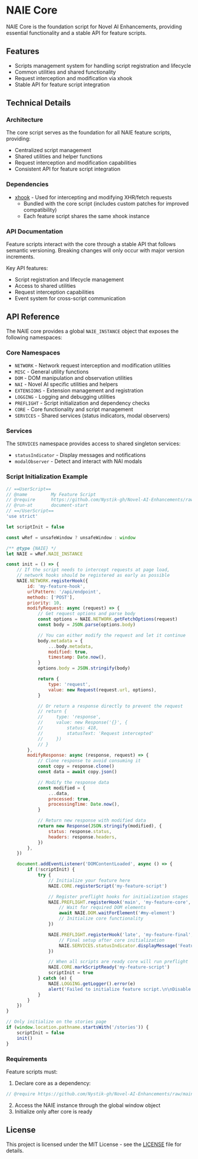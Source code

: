 # NAIE Core

NAIE Core is the foundation script for Novel AI Enhancements, providing essential functionality and a stable API for feature scripts.

## Features

-   Scripts management system for handling script registration and lifecycle
-   Common utilities and shared functionality
-   Request interception and modification via xhook
-   Stable API for feature script integration

## Technical Details

### Architecture

The core script serves as the foundation for all NAIE feature scripts, providing:

-   Centralized script management
-   Shared utilities and helper functions
-   Request interception and modification capabilities
-   Consistent API for feature script integration

### Dependencies

-   [xhook](https://github.com/jpillora/xhook) - Used for intercepting and modifying XHR/fetch requests
    -   Bundled with the core script (includes custom patches for improved compatibility)
    -   Each feature script shares the same xhook instance

### API Documentation

Feature scripts interact with the core through a stable API that follows semantic versioning. Breaking changes will only occur with major version increments.

Key API features:

-   Script registration and lifecycle management
-   Access to shared utilities
-   Request interception capabilities
-   Event system for cross-script communication

## API Reference

The NAIE core provides a global `NAIE_INSTANCE` object that exposes the following namespaces:

### Core Namespaces

-   `NETWORK` - Network request interception and modification utilities
-   `MISC` - General utility functions
-   `DOM` - DOM manipulation and observation utilities
-   `NAI` - Novel AI specific utilities and helpers
-   `EXTENSIONS` - Extension management and registration
-   `LOGGING` - Logging and debugging utilities
-   `PREFLIGHT` - Script initialization and dependency checks
-   `CORE` - Core functionality and script management
-   `SERVICES` - Shared services (status indicators, modal observers)

### Services

The `SERVICES` namespace provides access to shared singleton services:

-   `statusIndicator` - Display messages and notifications
-   `modalObserver` - Detect and interact with NAI modals

### Script Initialization Example

```javascript
// ==UserScript==
// @name         My Feature Script
// @require      https://github.com/Nystik-gh/Novel-AI-Enhancements/raw/main/core/dist/naie-core.user.js
// @run-at       document-start
// ==/UserScript==
'use strict'

let scriptInit = false

const wRef = unsafeWindow ? unsafeWindow : window

/** @type {NAIE} */
let NAIE = wRef.NAIE_INSTANCE

const init = () => {
    // If the script needs to intercept requests at page load,
    // network hooks should be registered as early as possible
    NAIE.NETWORK.registerHook({
        id: 'my-feature-hook',
        urlPattern: '/api/endpoint',
        methods: ['POST'],
        priority: 10,
        modifyRequest: async (request) => {
            // Get request options and parse body
            const options = NAIE.NETWORK.getFetchOptions(request)
            const body = JSON.parse(options.body)

            // You can either modify the request and let it continue
            body.metadata = {
                ...body.metadata,
                modified: true,
                timestamp: Date.now(),
            }
            options.body = JSON.stringify(body)

            return {
                type: 'request',
                value: new Request(request.url, options),
            }

            // Or return a response directly to prevent the request
            // return {
            //     type: 'response',
            //     value: new Response('{}', {
            //         status: 418,
            //         statusText: 'Request intercepted'
            //     })
            // }
        },
        modifyResponse: async (response, request) => {
            // Clone response to avoid consuming it
            const copy = response.clone()
            const data = await copy.json()

            // Modify the response data
            const modified = {
                ...data,
                processed: true,
                processingTime: Date.now(),
            }

            // Return new response with modified data
            return new Response(JSON.stringify(modified), {
                status: response.status,
                headers: response.headers,
            })
        },
    })

    document.addEventListener('DOMContentLoaded', async () => {
        if (!scriptInit) {
            try {
                // Initialize your feature here
                NAIE.CORE.registerScript('my-feature-script')

                // Register preflight hooks for initialization stages
                NAIE.PREFLIGHT.registerHook('main', 'my-feature-core', 10, async () => {
                    // Wait for required DOM elements
                    await NAIE.DOM.waitForElement('#my-element')
                    // Initialize core functionality
                })

                NAIE.PREFLIGHT.registerHook('late', 'my-feature-final', 10, async () => {
                    // Final setup after core initialization
                    NAIE.SERVICES.statusIndicator.displayMessage('Feature initialized!')
                })

                // When all scripts are ready core will run preflight
                NAIE.CORE.markScriptReady('my-feature-script')
                scriptInit = true
            } catch (e) {
                NAIE.LOGGING.getLogger().error(e)
                alert('Failed to initialize feature script.\n\nDisable the script and report the issue.')
            }
        }
    })
}

// Only initialize on the stories page
if (window.location.pathname.startsWith('/stories')) {
    scriptInit = false
    init()
}
```

### Requirements

Feature scripts must:

1. Declare core as a dependency:

```javascript
// @require https://github.com/Nystik-gh/Novel-AI-Enhancements/raw/main/core/dist/naie-core.user.js
```

2. Access the NAIE instance through the global window object
3. Initialize only after core is ready

## License

This project is licensed under the MIT License - see the [LICENSE](../LICENSE) file for details.
